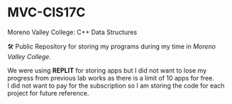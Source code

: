 # MVC-CIS17C

Moreno Valley College: C++ Data Structures

🛠️ Public Repository for storing my programs during my time in *Moreno Valley College*.  

We were using **REPLIT** for storing apps but I did not want to lose my progress from previous lab works as there is a limit of
10 apps for free.  
I did not want to pay for the subscription so I am storing the code for each project for future reference.

